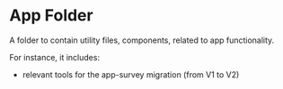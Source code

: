 # App Folder

A folder to contain utility files, components,  related to app functionality.

For instance, it includes:

- relevant tools for the app-survey migration (from V1 to V2)
